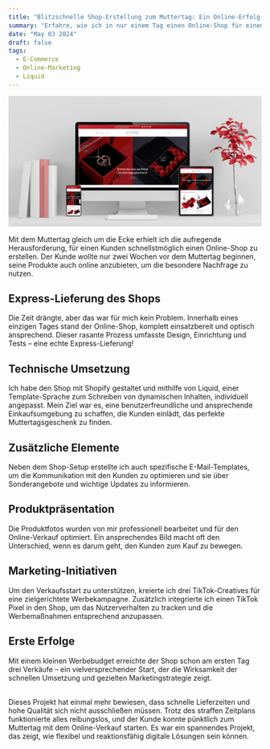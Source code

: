 ```yaml
---
title: "Blitzschnelle Shop-Erstellung zum Muttertag: Ein Online-Erfolg!"
summary: "Erfahre, wie ich in nur einem Tag einen Online-Shop für einen Kunden entwickelte, um den Verkaufsstart pünktlich zum Muttertag zu ermöglichen, mit einem Fokus auf benutzerfreundliches Design und effektive Anfangserfolge."
date: "May 03 2024"
draft: false
tags:
  - E-Commerce
  - Online-Marketing
  - Liquid
---
```


![Responsives Design für einen Online Shop für den Muttertag](/public/images/mamore-jewelry.png)

Mit dem Muttertag gleich um die Ecke erhielt ich die aufregende Herausforderung, für einen Kunden schnellstmöglich einen Online-Shop zu erstellen. Der Kunde wollte nur zwei Wochen vor dem Muttertag beginnen, seine Produkte auch online anzubieten, um die besondere Nachfrage zu nutzen.

## Express-Lieferung des Shops

Die Zeit drängte, aber das war für mich kein Problem. Innerhalb eines einzigen Tages stand der Online-Shop, komplett einsatzbereit und optisch ansprechend. Dieser rasante Prozess umfasste Design, Einrichtung und Tests – eine echte Express-Lieferung!

## Technische Umsetzung

Ich habe den Shop mit Shopify gestaltet und mithilfe von Liquid, einer Template-Sprache zum Schreiben von dynamischen Inhalten, individuell angepasst. Mein Ziel war es, eine benutzerfreundliche und ansprechende Einkaufsumgebung zu schaffen, die Kunden einlädt, das perfekte Muttertagsgeschenk zu finden.

## Zusätzliche Elemente

Neben dem Shop-Setup erstellte ich auch spezifische E-Mail-Templates, um die Kommunikation mit den Kunden zu optimieren und sie über Sonderangebote und wichtige Updates zu informieren.

## Produktpräsentation

Die Produktfotos wurden von mir professionell bearbeitet und für den Online-Verkauf optimiert. Ein ansprechendes Bild macht oft den Unterschied, wenn es darum geht, den Kunden zum Kauf zu bewegen.

## Marketing-Initiativen

Um den Verkaufsstart zu unterstützen, kreierte ich drei TikTok-Creatives für eine zielgerichtete Werbekampagne. Zusätzlich integrierte ich einen TikTok Pixel in den Shop, um das Nutzerverhalten zu tracken und die Werbemaßnahmen entsprechend anzupassen.

## Erste Erfolge

Mit einem kleinen Werbebudget erreichte der Shop schon am ersten Tag drei Verkäufe – ein vielversprechender Start, der die Wirksamkeit der schnellen Umsetzung und gezielten Marketingstrategie zeigt.

</br>
Dieses Projekt hat einmal mehr bewiesen, dass schnelle Lieferzeiten und hohe Qualität sich nicht ausschließen müssen. Trotz des straffen Zeitplans funktionierte alles reibungslos, und der Kunde konnte pünktlich zum Muttertag mit dem Online-Verkauf starten. Es war ein spannendes Projekt, das zeigt, wie flexibel und reaktionsfähig digitale Lösungen sein können.
